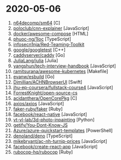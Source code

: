 # 2020-05-06

1. [n64decomp/sm64](https://github.com/n64decomp/sm64 "A Super Mario 64 decompilation, brought to you by a bunch of clever folks.") [C]
2. [poloclub/cnn-explainer](https://github.com/poloclub/cnn-explainer "Learning Convolutional Neural Networks with Interactive Visualization. https://poloclub.github.io/cnn-explainer/") [JavaScript]
3. [docker/awesome-compose](https://github.com/docker/awesome-compose "Awesome Docker Compose samples") [HTML]
4. [phuoc-ng/1loc](https://github.com/phuoc-ng/1loc "What's your favorite JavaScript single LOC (line of code)?") [TypeScript]
5. [infosecn1nja/Red-Teaming-Toolkit](https://github.com/infosecn1nja/Red-Teaming-Toolkit "A collection of open source and commercial tools that aid in red team operations.") 
6. [google/googletest](https://github.com/google/googletest "Googletest - Google Testing and Mocking Framework") [C++]
7. [caddyserver/caddy](https://github.com/caddyserver/caddy "Fast, multi-platform web server with automatic HTTPS") [Go]
8. [JuliaLang/julia](https://github.com/JuliaLang/julia "The Julia Language: A fresh approach to technical computing.") [Julia]
9. [yangshun/tech-interview-handbook](https://github.com/yangshun/tech-interview-handbook "💯 Materials to help you rock your next coding interview") [JavaScript]
10. [ramitsurana/awesome-kubernetes](https://github.com/ramitsurana/awesome-kubernetes "A curated list for awesome kubernetes sources 🚢🎉") [Makefile]
11. [evanw/esbuild](https://github.com/evanw/esbuild "An extremely fast JavaScript bundler and minifier") [Go]
12. [Dimillian/ACHNBrowserUI](https://github.com/Dimillian/ACHNBrowserUI "Animal Crossing New Horizon items catalog in SwiftUI") [Swift]
13. [jhu-ep-coursera/fullstack-course4](https://github.com/jhu-ep-coursera/fullstack-course4 "Example code for HTML, CSS, and Javascript for Web Developers Coursera Course") [JavaScript]
14. [ForrestKnight/open-source-cs](https://github.com/ForrestKnight/open-source-cs "Video discussing this curriculum:") 
15. [acidanthera/OpenCorePkg](https://github.com/acidanthera/OpenCorePkg "OpenCore bootloader") [C]
16. [axios/axios](https://github.com/axios/axios "Promise based HTTP client for the browser and node.js") [JavaScript]
17. [faker-ruby/faker](https://github.com/faker-ruby/faker "A library for generating fake data such as names, addresses, and phone numbers.") [Ruby]
18. [facebook/react-native](https://github.com/facebook/react-native "A framework for building native apps with React.") [JavaScript]
19. [vt-vl-lab/3d-photo-inpainting](https://github.com/vt-vl-lab/3d-photo-inpainting "[CVPR 2020] 3D Photography using Context-aware Layered Depth Inpainting") [Python]
20. [getify/You-Dont-Know-JS](https://github.com/getify/You-Dont-Know-JS "A book series on JavaScript. @YDKJS on twitter.") 
21. [Azure/azure-quickstart-templates](https://github.com/Azure/azure-quickstart-templates "Azure Quickstart Templates") [PowerShell]
22. [denoland/deno](https://github.com/denoland/deno "A secure JavaScript and TypeScript runtime") [TypeScript]
23. [mikebryant/ac-nh-turnip-prices](https://github.com/mikebryant/ac-nh-turnip-prices "Price calculator/predictor for Turnip prices") [JavaScript]
24. [facebook/create-react-app](https://github.com/facebook/create-react-app "Set up a modern web app by running one command.") [JavaScript]
25. [rubocop-hq/rubocop](https://github.com/rubocop-hq/rubocop "A Ruby static code analyzer and formatter, based on the community Ruby style guide.") [Ruby]
